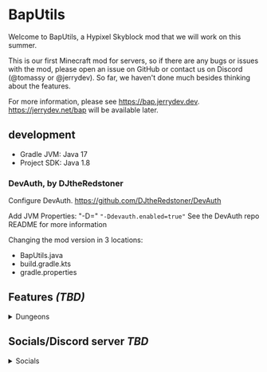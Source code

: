 # BapUtils

Welcome to BapUtils, a Hypixel Skyblock mod that we will work on this summer.

This is our first Minecraft mod for servers, so if there are any bugs or issues with the mod, please open an issue on
GitHub or contact us on Discord (@tomassy or @jerrydev).
So far, we haven't done much besides thinking about the features.

For more information, please see <https://bap.jerrydev.dev>. <https://jerrydev.net/bap> will be available later.

## development

- Gradle JVM: Java 17
- Project SDK: Java 1.8

### DevAuth, by DJtheRedstoner

Configure DevAuth. <https://github.com/DJtheRedstoner/DevAuth>

Add JVM Properties: "-D<propertyName>=<value>"
`"-Ddevauth.enabled=true"`
See the DevAuth repo README for more information

Changing the mod version in 3 locations:
- BapUtils.java
- build.gradle.kts
- gradle.properties

## Features *(TBD)*

<details>
  <summary>Dungeons</summary>

- Trust feature to let other players take your own party if you go afk.
- Better dragon name in the m7 boss fight (might not happen because there is already a sbe/skytils feature that let you
  do this).
- Display dragon HP.
- Display dungeon secret route (might not happen or will take a really long time to make).

</details>

## Socials/Discord server *TBD*

<details>
  <summary>Socials</summary>

- We don't have one yet lmao.
- Maybe we do hmmmm.
- Maybe not ig?.

</details>
